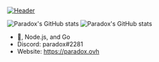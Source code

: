 [![Header](https://cloud7.news/wp-content/uploads/2021/03/ovh-cloud-major-fire.jpeg "Welcome to my github :)")](https://paradox.ovh/)

![Paradox's GitHub stats](https://github-readme-stats.vercel.app/api?username=PaRadoxM16&theme=tokyonight)
![Paradox's GitHub stats](https://github-readme-stats.vercel.app/api/top-langs/?username=PaRadoxM16&theme=tokyonight)

- 🐍, Node.js, and Go
- Discord: paradox#2281
- Website: https://paradox.ovh

